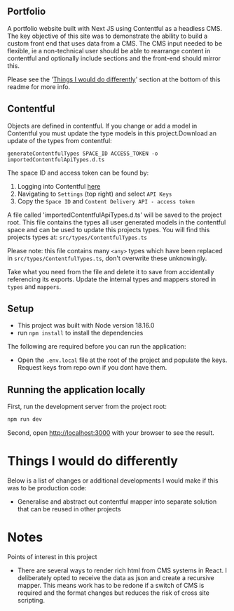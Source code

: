 ﻿## Portfolio

A portfolio website built with Next JS using Contentful as a headless CMS. The key objective of this site
was to demonstrate the ability to build a custom front end that uses data from a CMS. The CMS input needed to be 
flexible, ie a non-technical user should be able to rearrange content in contentful and optionally include sections
and the front-end should mirror this.

Please see the '[Things I would do differently](#things-i-would-do-differently)' section at the bottom of this readme 
for more info.

## Contentful

Objects are defined in contentful. If you change or add a model in Contentful you must update the type models in this
project.Download an update of the types from contentful:

`generateContentfulTypes SPACE_ID ACCESS_TOKEN -o importedContentfulApiTypes.d.ts`

The space ID and access token can be found by:

1. Logging into Contentful [here](https://app.contentful.com/spaces/)
2. Navigating to `Settings` (top right) and select `API Keys`
3. Copy the `Space ID` and `Content Delivery API - access token`

A file called 'importedContentfulApiTypes.d.ts' will be saved to the project root.
This file contains the types all user generated models in the contentful space and can be used to update this projects 
types.
You will find this projects types at: `src/types/ContentfulTypes.ts`

Please note: this file contains many `<any>` types which have been replaced in `src/types/ContentfulTypes.ts`, don't
overwrite these unknowingly.

Take what you need from the file and delete it to save from accidentally referencing its exports. Update the internal
 types and mappers stored in `types` and `mappers`.

## Setup

- This project was built with Node version 18.16.0
- run `npm install` to install the dependencies

The following are required before you can run the application:

-   Open the `.env.local` file at the root of the project and populate the keys. Request keys from repo own if you
dont have them.

## Running the application locally

First, run the development server from the project root:

```bash
npm run dev
```

Second, open [http://localhost:3000](http://localhost:3000) with your browser to see the result.

# Things I would do differently
Below is a list of changes or additional developments I would make if this was to be production code:
* Generalise and abstract out contentful mapper into separate solution that can be reused in other projects


# Notes
Points of interest in this project
* There are several ways to render rich html from CMS systems in React. I deliberately opted to receive the data as json
and create a recursive mapper. This means work has to be redone if a switch of CMS is required and the format changes
but reduces the risk of cross site scripting.